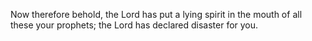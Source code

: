Now therefore behold, the Lord has put a lying spirit in the mouth of all these your prophets; the Lord has declared disaster for you.
